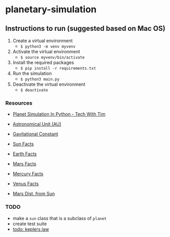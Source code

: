 # planetary-simulation

## Instructions to run (suggested based on Mac OS)

1. Create a virtual environment
   - `$ python3 -m venv myvenv`
2. Activate the virtual environment
   - `$ source myvenv/bin/activate`
3. Install the required packages
   - `$ pip install -r requirements.txt`
4. Run the simulation
   - `$ python3 main.py`
5. Deactivate the virtual environment
   - `$ deactivate`

### Resources

- [Planet Simulation In Python - Tech With Tim](https://www.youtube.com/watch?v=WTLPmUHTPqo&list=TLPQMDUxMjIwMjN9c27jgXdlFg&index=3)

- [Astronomical Unit (AU)](https://en.wikipedia.org/wiki/Astronomical_unit)
- [Gavitational Constant](https://en.wikipedia.org/wiki/Gravitational_constant)

- [Sun Facts](https://nssdc.gsfc.nasa.gov/planetary/factsheet/sunfact.html)
- [Earth Facts](https://nssdc.gsfc.nasa.gov/planetary/factsheet/earthfact.html)
- [Mars Facts](https://nssdc.gsfc.nasa.gov/planetary/factsheet/marsfact.html)
- [Mercury Facts](https://nssdc.gsfc.nasa.gov/planetary/factsheet/mercuryfact.html)
- [Venus Facts](https://nssdc.gsfc.nasa.gov/planetary/factsheet/venusfact.html)

- [Mars Dist. from Sun](https://science.nasa.gov/mars/facts/)

### TODO

- make a `sun` class that is a subclass of `planet`
- create test suite
- [todo: keplers law](todo)

